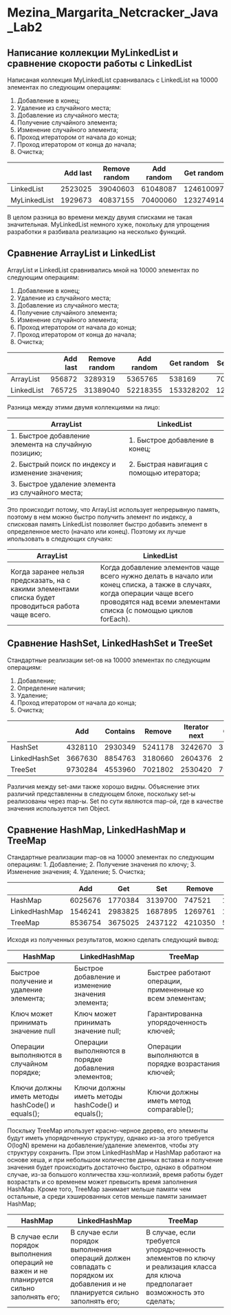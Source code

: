 # Mezina_Margarita_Netcracker_Java_Lab2

## Написание коллекции MyLinkedList и сравнение скорости работы с LinkedList

Написаная коллекция MyLinkedList сравнивалась с LinkedList на 10000 элементах по следующим операциям:
1. Добавление в конец;
2. Удаление из случайного места;
3. Добавление из случайного места;
4. Получение случайного элемента;
5. Изменение случайного элемента;
6. Проход итератором от начала до конца;
7. Проход итератором от конца до начала;
8. Очистка;

|              | Add last | Remove random | Add random | Get random | Set random | Next iterator | Previous iterator | Clear  |
|--------------|---------:|---------------|------------|------------|------------|---------------|-------------------|--------|
| LinkedList   |  2523025 |      39040603 |   61048087 |  124610097 |  107474581 |        769138 |            760036 | 244622 |
| MyLinkedList |  1929673 |      40837155 |   70400060 |  123274914 |  133926230 |        953458 |            724196 | 201956 |

В целом разница во времени между двумя списками не такая значительная. MyLinkedList немного хуже, покольку для упрощения разработки я разбивала реализацию на несколько функций.

## Сравнение ArrayList и LinkedList 

ArrayList и LinkedList сравнивались мной на 10000 элементах по следующим операциям:
1. Добавление в конец;
2. Удаление из случайного места;
3. Добавление из случайного места;
4. Получение случайного элемента;
5. Изменение случайного элемента;
6. Проход итератором от начала до конца;
7. Проход итератором от конца до начала;
8. Очистка; 
	
|            | Add last | Remove random | Add random | Get random | Set random | Next iterator | Previous iterator | Clear  |
|------------|---------:|---------------|------------|------------|------------|---------------|-------------------|--------|
| ArrayList  |   956872 |       3289319 |    5365765 |     538169 |     704854 |       1041068 |            754917 | 242915 |
| LinkedList |   765725 |      31389040 |   52218355 |  153328202 |  125457173 |        409031 |            852765 | 428943 |

Разница между этими двумя коллекциями на лицо:

| ArrayList                                              | LinkedList                                |
|--------------------------------------------------------|-------------------------------------------|
| 1. Быстрое добавление элемента на случайную позицию;   | 1. Быстрое добавление в конец;            |
| 2. Быстрый поиск по индексу и изменение значения;      | 2. Быстрая навигация с помощью итератора; |
| 3. Быстрое удаление элемента из случайного места;      |                                           |

Это происходит потому, что ArrayList использует непрерывную память, поэтому в нем можно быстро получить элемент по индексу, а списковая память LinkedList позволяет быстро добавить элемент в определенное место (начало или конец).
Поэтому их лучше ипользовать в следующих случаях:

| ArrayList                                                                                            | LinkedList                                                                                                                                                                                    |
|------------------------------------------------------------------------------------------------------|-----------------------------------------------------------------------------------------------------------------------------------------------------------------------------------------------|
| Когда заранее нельзя предсказать, на  с какими элементами списка будет проводиться работа чаще всего.| Когда добавление элементов чаще всего нужно делать в начало или конец списка, а также в случаях, когда операции чаще всего проводятся над всеми элементами списка (с помощью циклов forEach). |

## Сравнение HashSet, LinkedHashSet и TreeSet

Стандартные реализации set-ов на 10000 элементах по следующим операциям:
1. Добавление;
2. Определение наличия;
3. Удаление;
4. Проход итератором от начала до конца;
5. Очистка;

|               | Add     | Contains | Remove  | Iterator next | Clear  |
|---------------|---------|----------|---------|---------------|--------|
| HashSet       | 4328110 |  2930349 | 5241178 |       3242670 | 319716 |
| LinkedHashSet | 3667630 |  8854763 | 3180660 |       2604376 | 253725 |
| TreeSet       | 9730284 |  4553960 | 7021802 |       2530420 |   7964 |

Различия между set-ами также хорошо видны. Объяснение этих различий представленны в следующем блоке, поскольку set-ы реализованы через map-ы.
Set по сути являются map-ой, где в качестве значения используется тип Object.

## Сравнение HashMap, LinkedHashMap и TreeMap

Стандартные реализации map-ов на 10000 элементах по следующим операциям:
	1. Добавление;
	2. Получение значения по ключу;
	3. Изменение значения;
	4. Удаление;
	5. Очистка;

|               | Add     | Get     | Set     | Remove  | Clear  |
|---------------|---------|---------|---------|---------|--------|
| HashMap       | 6025676 | 1770384 | 3139700 |  747521 | 174649 |
| LinkedHashMap | 1546241 | 2983825 | 1687895 | 1269761 | 166116 |
| TreeMap       | 8536754 | 3675025 | 2437122 | 4210350 |   5689 |

Исходя из полученных результатов, можно сделать следующий вывод:

| HashMap                                          | LinkedHashMap                                        | TreeMap                                                   |
|--------------------------------------------------|------------------------------------------------------|-----------------------------------------------------------|
| Быстрое получение и удаление элемента;           | Быстрое добавление и изменение значения элемента;    | Быстрее работают операции, примененные ко всем элементам; |
| Ключ может принимать значение null               | Ключ может принимать значение null;                  | Гарантированна упорядоченность ключей;                    |
| Операции выполняются в случайном порядке;        | Операции выполняются в порядке добавления элементов; | Операции выполняются в порядке возрастания ключей;        |
| Ключи должны иметь методы hashCode() и equals(); | Ключи должны иметь методы hashCode() и equals();     | Ключи должны иметь метод comparable();                    |

Поскльку TreeMap ипользует красно-черное дерево, его элементы будут иметь упорядоченную структуру, однако из-за этого требуется O(logN) времени на добавление/удаление элементов, чтобы эту структуру сохранить.
При этом LinkedHashMap и HashMap работают на основе хеша, и при небольшом количестве данных вставка и получение значения будет происходить достаточно быстро, однако в обратном случае, из-за большого колличества хэш-коллизий, время работы будет возрастать и со временем может превысить время заполнения HashMap.
Кроме того, TreeMap занимает мельше памяти чем остальные, а среди хэшированных сетов меньше памяти занимает HashMap;

| HashMap                                                                                   | LinkedHashMap                                                                                                              | TreeMap                                                                                                                         |
|-------------------------------------------------------------------------------------------|----------------------------------------------------------------------------------------------------------------------------|---------------------------------------------------------------------------------------------------------------------------------|
| В случае если порядок выполнения операций не важен и не планируется сильно заполнять его; | В случае если порядок выполнения операций должен совпадать с порядком их добавления и не планируется сильно заполнять его; | В случае, если требуется упорядоченность элементов по ключу и реализация класса для ключа предполагает возможность это сделать; |

